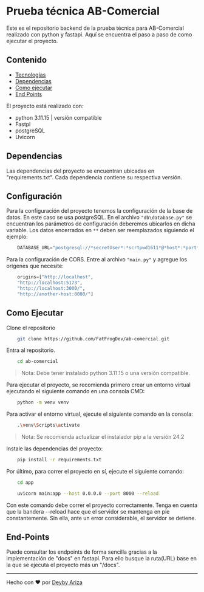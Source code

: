 # Prueba técnica AB-Comercial

Este es el repositorio backend de la prueba técnica para AB-Comercial realizado con python y fastapi. 
Aquí se encuentra el paso a paso de como ejecutar el proyecto.

## Contenido

- [Tecnologías](#Tecnologías)
- [Dependencias](#Dependencias)
- [Como ejecutar](#Como-Ejecutar)
- [End Points](#End-Points)


El proyecto está realizado con:

- python 3.11.15 | versión compatible
- Fastpi
- postgreSQL
- Uvicorn

## Dependencias

Las dependencias del proyecto se encuentran ubicadas en "requirements.txt". Cada dependencia contiene su respectiva versión.

## Configuración

Para la configuración del proyecto tenemos la configuración de la base de datos. En este caso se usa postgreSQL.
En el archivo `"db\database.py"` se encuentran los parámetros de configuración deberemos ubicarlos en dicha variable. Los datos encerrados en `**` deben ser reemplazados siguiendo el ejemplo:

``` python
	DATABASE_URL="postgresql://*secretUser*:*scrtpwd1611*@*host*:*port*/*mydb*"
```

Para la configuración de CORS. Entre al archivo `"main.py"` y agregue los orígenes que necesite:


```  python
	origins=["http://localhost",
    "http://localhost:5173",
    "http://localhost:3000/",
	"http://another-host:8080/"]
```

## Como Ejecutar

Clone el repositorio

``` sh
	git clone https://github.com/FatFrogDev/ab-comercial.git
```
Entra al repositorio.
``` sh
	cd ab-comercial
```

>Nota: Debe tener instalado python 3.11.15 o una versión compatible.

Para ejecutar el proyecto, se recomienda primero crear un entorno virtual ejecutando el siguiente comando en una consola CMD:

``` sh
	python -m venv venv
```

Para activar el entorno virtual, ejecute el siguiente comando en la consola:

``` sh
	.\venv\Scripts\activate
```

> Nota: Se recomienda actualizar el instalador pip a la versión 24.2

Instale las dependencias del proyecto:

``` sh
	pip install -r requirements.txt
```

Por último, para correr el proyecto en sí, ejecute el siguiente comando:

```sh
	cd app 
```

```sh
	uvicorn main:app --host 0.0.0.0 --port 8000 --reload
```


Con este comando debe correr el proyecto correctamente. Tenga en cuenta que la bandera --reload hace que el servidor se mantenga en pie constantemente. Sin 
ella, ante un error considerable, el servidor se detiene.


## End-Points

Puede consultar los endpoints de forma sencilla gracias a la implementación de "docs" en fastapi. Para ello busque la ruta(URL) base en la que se ejecuta el proyecto más un "/docs".

---

Hecho con ♥ por [Deyby Ariza](https://github.com/fatfrogdev/)
